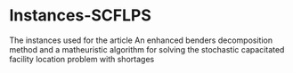 # Instances-SCFLPS
The instances used for the article An enhanced benders decomposition method and a matheuristic algorithm for solving the stochastic capacitated facility location problem with shortages
